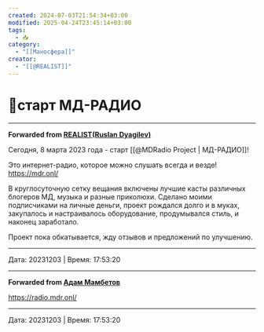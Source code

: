 ```yaml
---
created: 2024-07-03T21:54:34+03:00
modified: 2025-04-24T23:45:14+03:00
tags:
  - 📥
category:
  - "[[Маносфера]]"
creator:
  - "[[@REALIST]]"
---
```


# 📰старт МД-РАДИО

***

**Forwarded from [REALIST(Ruslan Dyagilev)](https://t.me/realist_dyagilev/5170)**

Сегодня, 8 марта 2023 года - старт [[@MDRadio Project | МД-РАДИО]]!

Это интернет-радио, которое можно слушать всегда и везде! https://mdr.onl/

В круглосуточную сетку вещания включены лучшие касты различных блогеров МД, музыка и разные приколюхи. Сделано моими подписчиками на личные деньги, проект рождался долго и в муках, закупалось и настраивалось оборудование, продумывался стиль, и наконец заработало. 

Проект пока обкатывается, жду отзывов и предложений по улучшению.

---

Дата: 20231203 | Время: 17:53:20


***

**Forwarded from [Адам Мамбетов](https://t.me/Adammambetov)**

https://radio.mdr.onl/

---

Дата: 20231203 | Время: 17:53:20